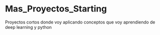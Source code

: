 # Mas_Proyectos_Starting
Proyectos cortos donde voy aplicando conceptos que voy aprendiendo de deep learning y python
